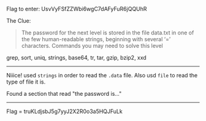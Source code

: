 Flag to enter: UsvVyFSfZZWbi6wgC7dAFyFuR6jQQUhR

The Clue: 

> The password for the next level is stored in the file data.txt in one of the few human-readable strings, beginning with several ‘=’ characters.
Commands you may need to solve this level

grep, sort, uniq, strings, base64, tr, tar, gzip, bzip2, xxd

* * * 

Niiice! used `strings` in order to read the `.data` file. Also usd `file` to read the type of file it is. 


Found a section that read "the password is..." 

* * *  *

Flag = truKLdjsbJ5g7yyJ2X2R0o3a5HQJFuLk
